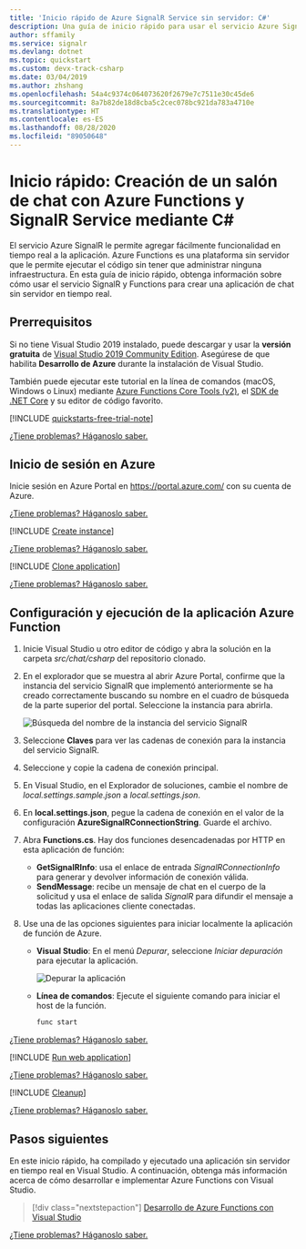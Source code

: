 ```yaml
---
title: 'Inicio rápido de Azure SignalR Service sin servidor: C#'
description: Una guía de inicio rápido para usar el servicio Azure SignalR y Azure Functions para crear un salón de chat.
author: sffamily
ms.service: signalr
ms.devlang: dotnet
ms.topic: quickstart
ms.custom: devx-track-csharp
ms.date: 03/04/2019
ms.author: zhshang
ms.openlocfilehash: 54a4c9374c064073620f2679e7c7511e30c45de6
ms.sourcegitcommit: 8a7b82de18d8cba5c2cec078bc921da783a4710e
ms.translationtype: HT
ms.contentlocale: es-ES
ms.lasthandoff: 08/28/2020
ms.locfileid: "89050648"
---
```

# <a name="quickstart-create-a-chat-room-with-azure-functions-and-signalr-service-using-c"></a>Inicio rápido: Creación de un salón de chat con Azure Functions y SignalR Service mediante C\#

El servicio Azure SignalR le permite agregar fácilmente funcionalidad en tiempo real a la aplicación. Azure Functions es una plataforma sin servidor que le permite ejecutar el código sin tener que administrar ninguna infraestructura. En esta guía de inicio rápido, obtenga información sobre cómo usar el servicio SignalR y Functions para crear una aplicación de chat sin servidor en tiempo real.

## <a name="prerequisites"></a>Prerrequisitos

Si no tiene Visual Studio 2019 instalado, puede descargar y usar la **versión gratuita** de [Visual Studio 2019 Community Edition](https://www.visualstudio.com/downloads/). Asegúrese de que habilita **Desarrollo de Azure** durante la instalación de Visual Studio.

También puede ejecutar este tutorial en la línea de comandos (macOS, Windows o Linux) mediante [Azure Functions Core Tools (v2)](https://github.com/Azure/azure-functions-core-tools#installing), el [SDK de .NET Core](https://dotnet.microsoft.com/download) y su editor de código favorito.

[!INCLUDE [quickstarts-free-trial-note](../../includes/quickstarts-free-trial-note.md)]

[¿Tiene problemas? Háganoslo saber.](https://aka.ms/asrs/qscsharp)

## <a name="log-in-to-azure"></a>Inicio de sesión en Azure

Inicie sesión en Azure Portal en <https://portal.azure.com/> con su cuenta de Azure.

[¿Tiene problemas? Háganoslo saber.](https://aka.ms/asrs/qscsharp)

[!INCLUDE [Create instance](includes/signalr-quickstart-create-instance.md)]

[¿Tiene problemas? Háganoslo saber.](https://aka.ms/asrs/qscsharp)

[!INCLUDE [Clone application](includes/signalr-quickstart-clone-application.md)]

[¿Tiene problemas? Háganoslo saber.](https://aka.ms/asrs/qscsharp)

## <a name="configure-and-run-the-azure-function-app"></a>Configuración y ejecución de la aplicación Azure Function

1. Inicie Visual Studio u otro editor de código y abra la solución en la carpeta *src/chat/csharp* del repositorio clonado.

1. En el explorador que se muestra al abrir Azure Portal, confirme que la instancia del servicio SignalR que implementó anteriormente se ha creado correctamente buscando su nombre en el cuadro de búsqueda de la parte superior del portal. Seleccione la instancia para abrirla.

    ![Búsqueda del nombre de la instancia del servicio SignalR](media/signalr-quickstart-azure-functions-csharp/signalr-quickstart-search-instance.png)

1. Seleccione **Claves** para ver las cadenas de conexión para la instancia del servicio SignalR.

1. Seleccione y copie la cadena de conexión principal.

1. En Visual Studio, en el Explorador de soluciones, cambie el nombre de *local.settings.sample.json* a *local.settings.json*.

1. En **local.settings.json**, pegue la cadena de conexión en el valor de la configuración **AzureSignalRConnectionString**. Guarde el archivo.

1. Abra **Functions.cs**. Hay dos funciones desencadenadas por HTTP en esta aplicación de función:

    - **GetSignalRInfo**: usa el enlace de entrada *SignalRConnectionInfo* para generar y devolver información de conexión válida.
    - **SendMessage**: recibe un mensaje de chat en el cuerpo de la solicitud y usa el enlace de salida *SignalR* para difundir el mensaje a todas las aplicaciones cliente conectadas.

1. Use una de las opciones siguientes para iniciar localmente la aplicación de función de Azure.

    - **Visual Studio**: En el menú *Depurar*, seleccione *Iniciar depuración* para ejecutar la aplicación.

        ![Depurar la aplicación](media/signalr-quickstart-azure-functions-csharp/signalr-quickstart-debug-vs.png)

    - **Línea de comandos**: Ejecute el siguiente comando para iniciar el host de la función.

        ```bash
        func start
        ```
[¿Tiene problemas? Háganoslo saber.](https://aka.ms/asrs/qscsharp)

[!INCLUDE [Run web application](includes/signalr-quickstart-run-web-application.md)]

[¿Tiene problemas? Háganoslo saber.](https://aka.ms/asrs/qscsharp)

[!INCLUDE [Cleanup](includes/signalr-quickstart-cleanup.md)]

[¿Tiene problemas? Háganoslo saber.](https://aka.ms/asrs/qscsharp)

## <a name="next-steps"></a>Pasos siguientes

En este inicio rápido, ha compilado y ejecutado una aplicación sin servidor en tiempo real en Visual Studio. A continuación, obtenga más información acerca de cómo desarrollar e implementar Azure Functions con Visual Studio.

> [!div class="nextstepaction"]
> [Desarrollo de Azure Functions con Visual Studio](../azure-functions/functions-develop-vs.md)

[¿Tiene problemas? Háganoslo saber.](https://aka.ms/asrs/qscsharp)
